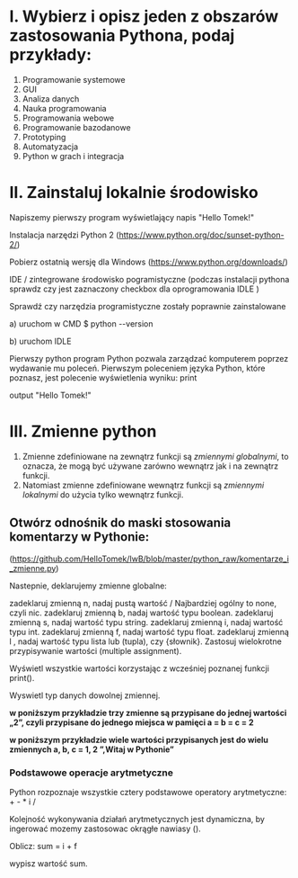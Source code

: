 # I. Wybierz i opisz jeden z obszarów zastosowania Pythona, podaj przykłady:

1. Programowanie systemowe
2. GUI
3. Analiza danych
4. Nauka programowania
5. Programowania webowe
6. Programowanie bazodanowe
7. Prototyping
8. Automatyzacja
9. Python w grach i integracja

# II. Zainstaluj lokalnie środowisko
Napiszemy pierwszy program wyświetlający napis "Hello Tomek!"

Instalacja narzędzi
Python 2 (https://www.python.org/doc/sunset-python-2/)

Pobierz ostatnią wersję dla Windows (https://www.python.org/downloads/)

IDE / zintegrowane środowisko pogramistyczne (podczas instalacji pythona sprawdz czy jest zaznaczony checkbox dla oprogramowania IDLE )

Sprawdź czy narzędzia programistyczne zostały poprawnie zainstalowane

a) uruchom w CMD $ python --version

b) uruchom IDLE

Pierwszy python program
Python pozwala zarządzać komputerem poprzez wydawanie mu poleceń. Pierwszym poleceniem języka Python, które poznasz, jest polecenie wyświetlenia wyniku: print

output "Hello Tomek!"

# III. Zmienne python

1. Zmienne zdefiniowane na zewnątrz funkcji są *zmiennymi globalnymi*, to oznacza, że mogą być używane zarówno wewnątrz jak i na zewnątrz funkcji. 
2. Natomiast zmienne zdefiniowane wewnątrz funkcji są *zmiennymi lokalnymi* do użycia tylko wewnątrz funkcji.

## Otwórz odnośnik do maski stosowania komentarzy w Pythonie: 

(https://github.com/HelloTomek/IwB/blob/master/python_raw/komentarze_i_zmienne.py)

Nastepnie, deklarujemy zmienne globalne: 

zadeklaruj zmienną n, nadaj pustą wartość / Najbardziej ogólny to none, czyli nic.
zadeklaruj zmienną b, nadaj wartość typu boolean.
zadeklaruj zmienną s, nadaj wartość typu string.
zadeklaruj zmienną i, nadaj wartość typu int.
zadeklaruj zmienną f, nadaj wartość typu float.
zadeklaruj zmienną l , nadaj wartość typu lista lub (tupla), czy {słownik}.
Zastosuj wielokrotne przypisywanie wartości (multiple assignment).

Wyświetl wszystkie wartości korzystając z wcześniej poznanej funkcji print().

Wyswietl typ danych dowolnej zmiennej.

**w poniższym przykładzie trzy zmienne są przypisane do jednej wartości „2”, czyli przypisane do jednego miejsca w pamięci
a = b = c = 2**
 
**w poniższym przykładzie wiele wartości przypisanych jest do wielu zmiennych
a, b, c = 1, 2 ”,Witaj w Pythonie”**

### Podstawowe operacje arytmetyczne
Python rozpoznaje wszystkie cztery podstawowe operatory arytmetyczne: + - * i /

Kolejność wykonywania działań arytmetycznych jest dynamiczna, by ingerować mozemy zastosowac okrągłe nawiasy ().

Oblicz: sum = i + f

wypisz wartość sum.
